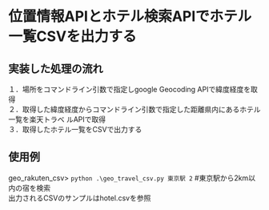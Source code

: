 # 位置情報APIとホテル検索APIでホテル一覧CSVを出力する
## 実装した処理の流れ  
１．場所をコマンドライン引数で指定しgoogle Geocoding APIで緯度経度を取得  
２．取得した緯度経度からコマンドライン引数で指定した距離県内にあるホテル一覧を楽天トラベ
ルAPIで取得  
３．取得したホテル一覧をCSVで出力する  

## 使用例
geo_rakuten_csv> `python .\geo_travel_csv.py 東京駅 2` #東京駅から2km以内の宿を検索  
出力されるCSVのサンプルはhotel.csvを参照
